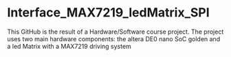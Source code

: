 # Interface_MAX7219_ledMatrix_SPI
This GitHub is the result of a Hardware/Software course project. The project uses two main hardware components: the altera DE0 nano SoC golden and a led Matrix with a MAX7219 driving system
